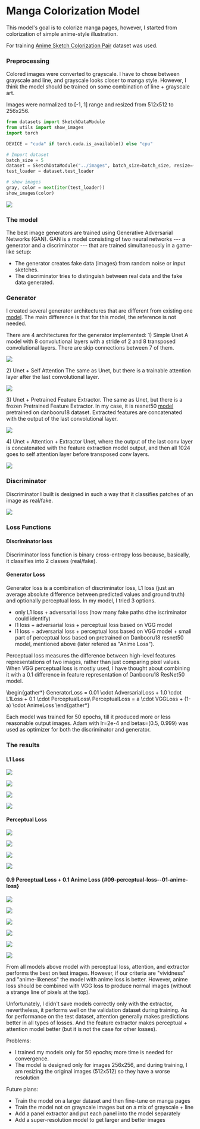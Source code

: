 # Manga Colorization Model

This model\'s goal is to colorize manga pages, however, I started from
colorization of simple anime-style illustration.

For training [Anime Sketch Colorization
Pair](https://www.kaggle.com/datasets/ktaebum/anime-sketch-colorization-pair/code)
dataset was used.

### Preprocessing

Colored images were converted to grayscale. I have to chose between
grayscale and line, and grayscale looks closer to manga style. However,
I think the model should be trained on some combination of line +
grayscale art.

Images were normalized to \[-1, 1\] range and resized from 512x512 to
256x256.

``` python
from datasets import SketchDataModule
from utils import show_images
import torch

DEVICE = "cuda" if torch.cuda.is_available() else "cpu"

# Import dataset 
batch_size = 5
dataset = SketchDataModule("../images", batch_size=batch_size, resize=(256, 256), out_ch=3)
test_loader = dataset.test_loader

# show images 
gray, color = next(iter(test_loader))
show_images(color)
```

![](images/664aa0817bac72ded8c3ef01f34b1b5bc61d0848.png)

### The model

The best image generators are trained using Generative Adversarial Networks
(GAN). GAN is a model consisting of two neural networks --- a generator
and a discriminator --- that are trained simultaneously in a game-like
setup:

-   The generator creates fake data (images) from random noise or input
    sketches.
-   The discriminator tries to distinguish between real data and the
    fake data generated.

### Generator

I created several generator architectures that are different from existing one
[model](https://huggingface.co/Keiser41/Example_Based_Manga_Colorization).
The main difference is that for this model, the reference is not needed.

There are 4 architectures for the generator implemented: 1) Simple Unet A
model with 8 convolutional layers with a stride of 2 and 8 transposed
convolutional layers. There are skip connections between 7 of them.

![](images/unet.png)

2\) Unet + Self Attention The same as Unet, but there is a trainable
attention layer after the last convolutional layer.

![](images/unet_att.png)

3\) Unet + Pretrained Feature Extractor. The same as Unet, but there is a
frozen Pretrained Feature Extractor. In my case, it is resnet50
[model](https://rf5.github.io/2019/07/08/danbuuro-pretrained.html)
pretrained on danbooru18 dataset. Extracted features are concatenated
with the output of the last convolutional layer.

![](images/unet_ext.png)

4\) Unet + Attention + Extractor Unet, where the output of the last conv
layer is concatenated with the feature extraction model output, and then all
1024 goes to self attention layer before transposed conv layers.

![](images/unet_att_ext.png)

### Discriminator

Discriminator I built is designed in such a way that it classifies
patches of an image as real/fake.

![](images/discriminator.png)


### Loss Functions

#### Discriminator loss

Discriminator loss function is binary cross-entropy loss because,
basically, it classifies into 2 classes (real/fake).

#### Generator Loss

Generator loss is a combination of discriminator loss, L1 loss (just an
average absolute difference between predicted values and ground truth)
and optionally perceptual loss. In my model, I tried 3 options.

-   only L1 loss + adversarial loss (how many fake paths dthe iscriminator
    could identify)
-   l1 loss + adversarial loss + perceptual loss based on VGG model
-   l1 loss + adversarial loss + perceptual loss based on VGG model +
    small part of perceptual loss based on pretrained on Danbooru18
    resnet50 model, mentioned above (later refered as \"Anime Loss\").

Perceptual loss measures the difference between high-level features
representations of two images, rather than just comparing pixel values.
When VGG perceptual loss is mostly used, I have thought about combining
it with a 0.1 difference in feature representation of Danbooru18
ResNet50 model.

\\begin{gather*} GeneratorLoss = 0.01 \\cdot AdversarialLoss + 1.0
\\cdot L1Loss + 0.1 \\cdot PerceptualLoss\\ PerceptualLoss = a \\cdot
VGGLoss + (1-a) \\cdot AnimeLoss \\end{gather*}

Each model was trained for 50 epochs, till it produced more or less
reasonable output images. Adam with lr=2e-4 and betas=(0.5, 0.999) was
used as optimizer for both the discriminator and generator.

### The results

#### L1 Loss

![](images/448790f72ea02d7b1062b9bcd03038f24c654dd5.png)

![](images/52b6f39a7982e907db7f54cada34f708f5339f4c.png)

![](images/8a823b289fb4bc60ac74655494c7bc63cd7e7e55.png)

![](images/3535329052c094e5f93a72be5dd5a8d0f05105e9.png)


#### Perceptual Loss

![](images/448790f72ea02d7b1062b9bcd03038f24c654dd5.png)

![](images/475963663eb95c27836f3d2684aac8e63d71747f.png)

![](images/94d5c557583fa5cbf4b351c9712a1df60b7b1c23.png)

![](images/cbb310274939f4b7231fe0b29e316ddf63b1e081.png)

#### 0.9 Perceptual Loss + 0.1 Anime Loss {#09-perceptual-loss--01-anime-loss}

![](images/448790f72ea02d7b1062b9bcd03038f24c654dd5.png)

![](images/dbca4a0a77535f099a14ca0d09b04526a8322b58.png)

![](images/37a2318c1912d74c8c4e8f613e6e96a6759738b0.png)

![](images/eefd43c2b68bea7b859353545ed22e0ab80da9c2.png)

![](images/448790f72ea02d7b1062b9bcd03038f24c654dd5.png)

![](images/e658381334df8ce44279878e9cf780f79d929246.png)

From all models above model with perceptual loss, attention, and
extractor performs the best on test images. However, if our criteria are
\"vividness\" and \"anime-likeness\" the model with anime loss is
better. However, anime loss should be combined with VGG loss to produce
normal images (without a strange line of pixels at the top).

Unfortunately, I didn't save models correctly only with the extractor,
nevertheless, it performs well on the validation dataset during training. As for
performance on the test dataset, attention generally makes predictions better
in all types of losses. And the feature extractor makes perceptual +
attention model better (but it is not the case for other losses).

Problems:

-   I trained my models only for 50 epochs; more time is needed for
    convergence.
-   The model is designed only for images 256x256, and during training, I
    am resizing the original images (512x512) so they have a worse resolution

Future plans:

-   Train the model on a larger dataset and then fine-tune on manga pages
-   Train the model not on grayscale images but on a mix of grayscale +
    line
-   Add a panel extractor and put each panel into the model separately
-   Add a super-resolution model to get larger and better images

